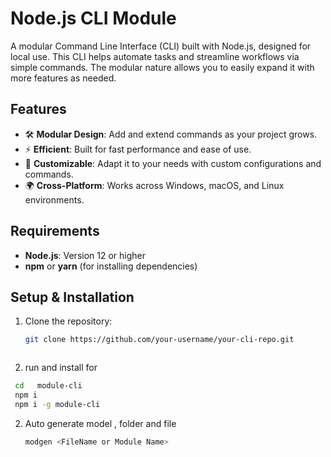 # Node.js CLI Module

A modular Command Line Interface (CLI) built with Node.js, designed for local use. This CLI helps automate tasks and streamline workflows via simple commands. The modular nature allows you to easily expand it with more features as needed.

## Features

- 🛠️ **Modular Design**: Add and extend commands as your project grows.
- ⚡ **Efficient**: Built for fast performance and ease of use.
- 🔧 **Customizable**: Adapt it to your needs with custom configurations and commands.
- 🌍 **Cross-Platform**: Works across Windows, macOS, and Linux environments.

## Requirements

- **Node.js**: Version 12 or higher
- **npm** or **yarn** (for installing dependencies)

## Setup & Installation

1. Clone the repository:

   ```bash
   git clone https://github.com/your-username/your-cli-repo.git



2. run and install for

  ```bash
   cd   module-cli
   npm i 
   npm i -g module-cli

   ```

2. Auto generate model , folder and file

   ```bash
   modgen <FileName or Module Name>